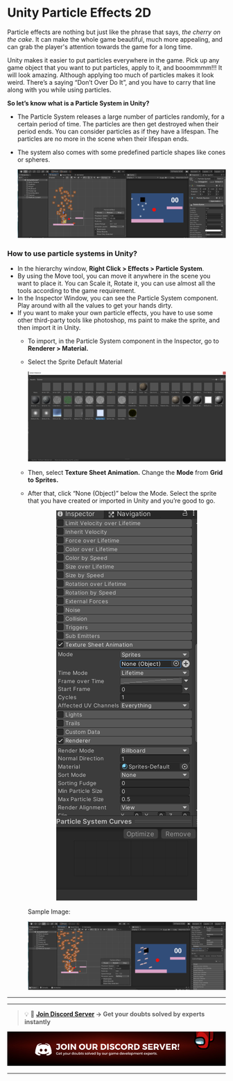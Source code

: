 # Unity Particle Effects 2D

Particle effects are nothing but just like the phrase that says, *the* *cherry on the cake*. It can make the whole game beautiful, much more appealing, and can grab the player's attention towards the game for a long time. 

Unity makes it easier to put particles everywhere in the game. Pick up any game object that you want to put particles, apply to it, and booommmm!!! It will look amazing. Although applying too much of particles makes it look weird. There’s a saying “Don’t Over Do It”, and you have to carry that line along with you while using particles. 

**So let’s know what is a Particle System in Unity?**

- The Particle System releases a large number of particles randomly, for a certain period of time. The particles are then get destroyed when their period ends. You can consider particles as if they have a lifespan. The particles are no more in the scene when their lifespan ends.
- The system also comes with some predefined particle shapes like cones or spheres.
    
    <p align="center">
        <img alt="particle system" src="./Image/particle_system.png">
    </p>

### How to use particle systems in Unity?

- In the hierarchy window, **Right Click > Effects > Particle System**.
- By using the Move tool, you can move it anywhere in the scene you want to place it. You can Scale it, Rotate it, you can use almost all the tools according to the game requirement.
- In the Inspector Window, you can see the Particle System component. Play around with all the values to get your hands dirty.
- If you want to make your own particle effects, you have to use some other third-party tools like photoshop, ms paint to make the sprite, and then import it in Unity.
    - To import, in the Particle System component in the Inspector, go to **Renderer > Material.**
    - Select the Sprite Default Material
        
        <p align="center">
            <img alt="sprite default" src="./Image/sprite_Default.png">
        </p>
        
    
    - Then, select **Texture Sheet Animation.** Change the **Mode** from **Grid to Sprites.**
    - After that, click “None (Object)” below the Mode. Select the sprite that you have created or imported in Unity and you’re good to go.
        

        <p align="center">
            <img alt="particle system component" src="./Image/particle_system_component.png">
        </p>
        
        Sample Image:
        <p align="center">
            <img alt="particles" src="./Image/particles.png">
        </p>

---

---

<aside>

> 💡 🚀 **[Join Discord Server](https://discord.gg/J5zDscnzms) → Get your doubts solved by experts instantly**

</aside>

![discord](./Image/discord.png)

---
